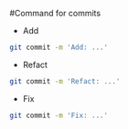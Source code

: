#Command for commits

- Add
```bash 
git commit -m 'Add: ...'
```

- Refact
```bash 
git commit -m 'Refact: ...'
```

- Fix
```bash 
git commit -m 'Fix: ...'
```